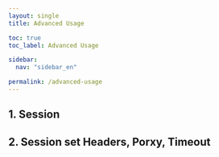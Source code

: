 ```yaml
---
layout: single
title: Advanced Usage

toc: true
toc_label: Advanced Usage

sidebar:
  nav: "sidebar_en"

permalink: /advanced-usage
---
```


## 1. Session

## 2. Session set Headers, Porxy, Timeout
